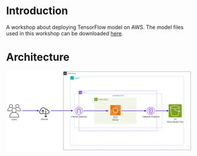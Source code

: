 # Introduction
A workshop about deploying TensorFlow model on AWS. The model files used in 
this workshop can be downloaded [here]().

# Architecture
![architecture](/static/images/machine_translation_sys.png)